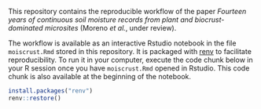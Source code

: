 This repository contains the reproducible workflow of the paper *Fourteen years of continuous soil moisture records from plant and biocrust-dominated microsites* (Moreno *et al.*, under review).

The workflow is available as an interactive Rstudio
notebook in the file `moiscrust.Rmd` stored in this repository. It is
packaged with [renv](https://cran.r-project.org/package=renv) to
facilitate reproducibility. To run it in your computer, execute the code
chunk below in your R session once you have `moiscrust.Rmd` opened in
Rstudio. This code chunk is also available at the beginning of the
notebook.

```r
install.packages("renv")
renv::restore()
```
